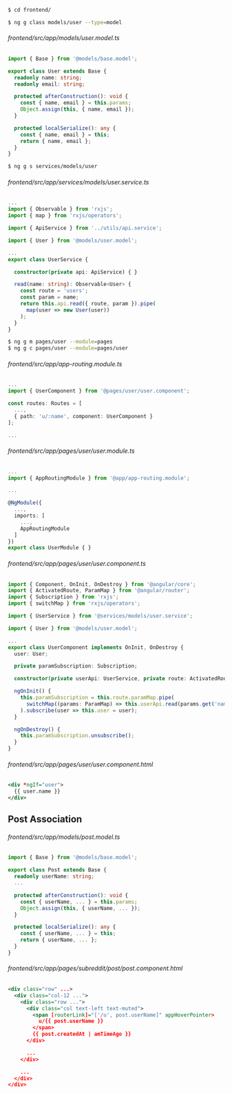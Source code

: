 ```bash
$ cd frontend/
```

```bash
$ ng g class models/user --type=model
```

###### frontend/src/app/models/user.model.ts

```ts
import { Base } from '@models/base.model';

export class User extends Base {
  readonly name: string;
  readonly email: string;

  protected afterConstruction(): void {
    const { name, email } = this.params;
    Object.assign(this, { name, email });
  }

  protected localSerialize(): any {
    const { name, email } = this;
    return { name, email };
  }
}

```

<!-- i question whether this is necessary at this point, should move to auth section -->

```bash
$ ng g s services/models/user
```

###### frontend/src/app/services/models/user.service.ts

```ts
...
import { Observable } from 'rxjs';
import { map } from 'rxjs/operators';

import { ApiService } from '../utils/api.service';

import { User } from '@models/user.model';

...
export class UserService {

  constructor(private api: ApiService) { }

  read(name: string): Observable<User> {
    const route = 'users';
    const param = name;
    return this.api.read({ route, param }).pipe(
      map(user => new User(user))
    );
  }
}

```

```bash
$ ng g m pages/user --module=pages
$ ng g c pages/user --module=pages/user
```

###### frontend/src/app/app-routing.module.ts

```ts
...
import { UserComponent } from '@pages/user/user.component';

const routes: Routes = [
  ...,
  { path: 'u/:name', component: UserComponent }
];

...
```

###### frontend/src/app/pages/user/user.module.ts

```ts
...
import { AppRoutingModule } from '@app/app-routing.module';

...

@NgModule({
  ...,
  imports: [
    ...,
    AppRoutingModule
  ]
})
export class UserModule { }

```

<!-- look at AutoUnsubscribe -->

###### frontend/src/app/pages/user/user.component.ts

```ts
import { Component, OnInit, OnDestroy } from '@angular/core';
import { ActivatedRoute, ParamMap } from '@angular/router';
import { Subscription } from 'rxjs';
import { switchMap } from 'rxjs/operators';

import { UserService } from '@services/models/user.service';

import { User } from '@models/user.model';

...
export class UserComponent implements OnInit, OnDestroy {
  user: User;

  private paramSubscription: Subscription;

  constructor(private userApi: UserService, private route: ActivatedRoute) { }

  ngOnInit() {
    this.paramSubscription = this.route.paramMap.pipe(
      switchMap((params: ParamMap) => this.userApi.read(params.get('name')))
    ).subscribe(user => this.user = user);
  }

  ngOnDestroy() {
    this.paramSubscription.unsubscribe();
  }
}

```

###### frontend/src/app/pages/user/user.component.html

```xml
<div *ngIf="user">
  {{ user.name }}
</div>

```

## Post Association

###### frontend/src/app/models/post.model.ts

```ts
import { Base } from '@models/base.model';

export class Post extends Base {
  readonly userName: string;
  ...

  protected afterConstruction(): void {
    const { userName, ... } = this.params;
    Object.assign(this, { userName, ... });
  }

  protected localSerialize(): any {
    const { userName, ... } = this;
    return { userName, ... };
  }
}

```

###### frontend/src/app/pages/subreddit/post/post.component.html

```xml
<div class="row" ...>
  <div class="col-12 ...">
    <div class="row ...">
      <div class="col text-left text-muted">
        <span [routerLink]="['/u', post.userName]" appHoverPointer>
          u/{{ post.userName }}
        </span>
        {{ post.createdAt | amTimeAgo }}
      </div>

      ...
    </div>

    ...
  </div>
</div>

```


